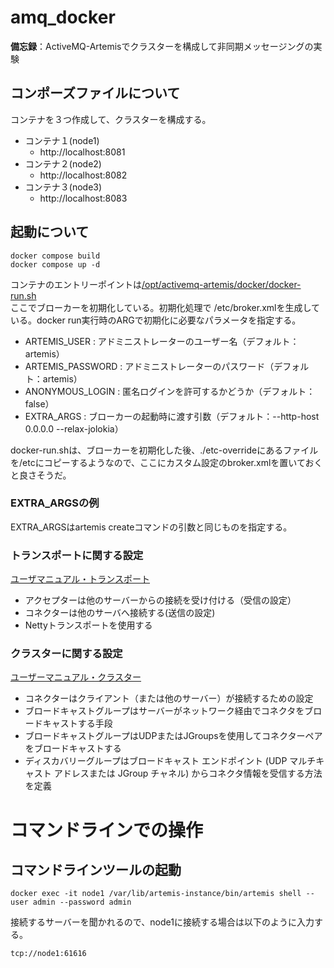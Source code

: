 # amq_docker
**備忘録**：ActiveMQ-Artemisでクラスターを構成して非同期メッセージングの実験

## コンポーズファイルについて
コンテナを３つ作成して、クラスターを構成する。
  - コンテナ１(node1)
    - http://localhost:8081
  - コンテナ２(node2)
    - http://localhost:8082
  - コンテナ３(node3)
    - http://localhost:8083

## 起動について
```
docker compose build
docker compose up -d
```
コンテナのエントリーポイントは[/opt/activemq-artemis/docker/docker-run.sh](./docker-run.sh)  
ここでブローカーを初期化している。初期化処理で /etc/broker.xmlを生成している。docker run実行時のARGで初期化に必要なパラメータを指定する。
  - ARTEMIS_USER : アドミニストレーターのユーザー名（デフォルト：artemis）
  - ARTEMIS_PASSWORD : アドミニストレーターのパスワード（デフォルト：artemis）
  - ANONYMOUS_LOGIN : 匿名ログインを許可するかどうか（デフォルト：false）
  - EXTRA_ARGS : ブローカーの起動時に渡す引数（デフォルト：--http-host 0.0.0.0 --relax-jolokia）


docker-run.shは、ブローカーを初期化した後、./etc-overrideにあるファイルを/etcにコピーするようなので、ここにカスタム設定のbroker.xmlを置いておくと良さそうだ。


### EXTRA_ARGSの例
EXTRA_ARGSはartemis createコマンドの引数と同じものを指定する。  

### トランスポートに関する設定
[ユーザマニュアル・トランスポート](https://activemq.apache.org/components/artemis/documentation/latest/configuring-transports.html#configuring-the-transport)

  - アクセプターは他のサーバーからの接続を受け付ける（受信の設定）
  - コネクターは他のサーバへ接続する(送信の設定)
  - Nettyトランスポートを使用する


### クラスターに関する設定
[ユーザーマニュアル・クラスター](https://activemq.apache.org/components/artemis/documentation/latest/clusters.html#clusters)


  - コネクターはクライアント（または他のサーバー）が接続するための設定
  - ブロードキャストグループはサーバーがネットワーク経由でコネクタをブロードキャストする手段
  - ブロードキャストグループはUDPまたはJGroupsを使用してコネクターペアをブロードキャストする
  - ディスカバリーグループはブロードキャスト エンドポイント (UDP マルチキャスト アドレスまたは JGroup チャネル) からコネクタ情報を受信する方法を定義


# コマンドラインでの操作
## コマンドラインツールの起動
```
docker exec -it node1 /var/lib/artemis-instance/bin/artemis shell --user admin --password admin
```
接続するサーバーを聞かれるので、node1に接続する場合は以下のように入力する。
```
tcp://node1:61616
``` 
